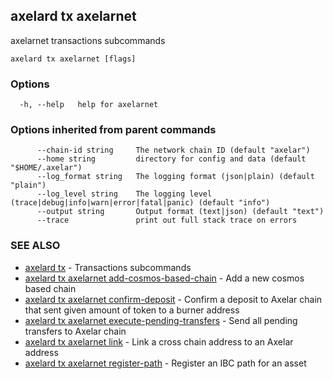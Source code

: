 ## axelard tx axelarnet

axelarnet transactions subcommands

```
axelard tx axelarnet [flags]
```

### Options

```
  -h, --help   help for axelarnet
```

### Options inherited from parent commands

```
      --chain-id string     The network chain ID (default "axelar")
      --home string         directory for config and data (default "$HOME/.axelar")
      --log_format string   The logging format (json|plain) (default "plain")
      --log_level string    The logging level (trace|debug|info|warn|error|fatal|panic) (default "info")
      --output string       Output format (text|json) (default "text")
      --trace               print out full stack trace on errors
```

### SEE ALSO

- [axelard tx](axelard_tx.md)	 - Transactions subcommands
- [axelard tx axelarnet add-cosmos-based-chain](axelard_tx_axelarnet_add-cosmos-based-chain.md)	 - Add a new cosmos based chain
- [axelard tx axelarnet confirm-deposit](axelard_tx_axelarnet_confirm-deposit.md)	 - Confirm a deposit to Axelar chain that sent given amount of token to a burner address
- [axelard tx axelarnet execute-pending-transfers](axelard_tx_axelarnet_execute-pending-transfers.md)	 - Send all pending transfers to Axelar chain
- [axelard tx axelarnet link](axelard_tx_axelarnet_link.md)	 - Link a cross chain address to an Axelar address
- [axelard tx axelarnet register-path](axelard_tx_axelarnet_register-path.md)	 - Register an IBC path for an asset
